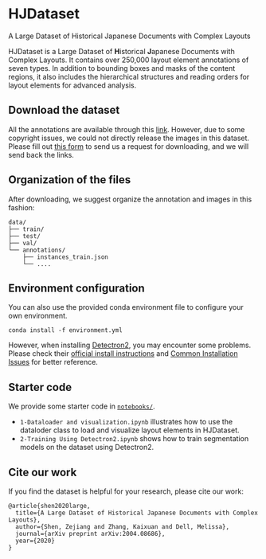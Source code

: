 # HJDataset
A Large Dataset of Historical Japanese Documents with Complex Layouts

HJDataset is a Large Dataset of **H**istorical **J**apanese Documents with Complex Layouts. It contains over 250,000 layout element annotations of seven types. In addition to bounding boxes and masks of the content regions, it also includes the hierarchical structures and reading orders for layout elements for advanced analysis. 

## Download the dataset

All the annotations are available through this [link](https://www.dropbox.com/s/xkjcty50862zayt/annotations.zip?dl=0). However, due to some copyright issues, we could not directly release the images in this dataset. Please fill out [this form](https://forms.gle/9BYYgo9bAjLnq7RQA) to send us a request for downloading, and we will send back the links. 

## Organization of the files 

After downloading, we suggest organize the annotation and images in this fashion: 

```
data/
├── train/
├── test/
├── val/
└── annotations/
    ├── instances_train.json 
    └── .... 
```

## Environment configuration  

You can also use the provided conda environment file to configure your own environment. 

```
conda install -f environment.yml
```

However, when installing [Detectron2](https://github.com/facebookresearch/detectron2), you may encounter some problems. Please check their [official install instructions](https://github.com/facebookresearch/detectron2/blob/master/INSTALL.md) and [Common Installation Issues](https://github.com/facebookresearch/detectron2/blob/master/INSTALL.md#common-installation-issues) for better reference. 


## Starter code

We provide some starter code in [`notebooks/`](https://github.com/dell-research-harvard/HJDataset/tree/master/notebooks). 

- `1-Dataloader and visualization.ipynb` illustrates how to use the dataloder class to load and visualize layout elements in HJDataset.
- `2-Training Using Detectron2.ipynb` shows how to train segmentation models on the dataset using Detectron2.

## Cite our work 

If you find the dataset is helpful for your research, please cite our work: 

```
@article{shen2020large,
  title={A Large Dataset of Historical Japanese Documents with Complex Layouts},
  author={Shen, Zejiang and Zhang, Kaixuan and Dell, Melissa},
  journal={arXiv preprint arXiv:2004.08686},
  year={2020}
}
```
